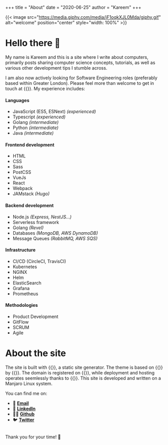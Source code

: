 +++
title = "About"
date = "2020-06-25"
author = "Kareem"
+++

{{< image src="https://media.giphy.com/media/jF1oqkXJL0Mda/giphy.gif" alt="welcome" position="center" style="width: 100%" >}}

# Hello there 👋

My name is Kareem and this is a site where I write about computers, primarily posts sharing computer science concepts, tutorials, as well as various other development tips I stumble across.

I am also now actively looking for Software Engineering roles (preferably based within Greater London). Please feel more than welcome to get in touch at {{<fancylink href="mailto:kareemdaggash@gmail.com" label="kareemdaggash@gmail.com">}}. My experience includes:

#### Languages

- JavaScript (ES5, ESNext) _(experienced)_
- Typescript _(experienced)_
- Golang _(intermediate)_
- Python _(intermediate)_
- Java _(intermediate)_

#### Frontend development

- HTML
- CSS
- Sass
- PostCSS
- VueJs
- React
- Webpack
- JAMstack _(Hugo)_

#### Backend development

- Node.js _(Express, NestJS...)_
- Serverless framework 
- Golang _(Revel)_
- Databases _(MongoDB, AWS DynamoDB)_
- Message Queues _(RabbitMQ, AWS SQS)_ 

#### Infrastructure

- CI/CD (CircleCI, TravisCI)
- Kubernetes
- NGINX
- Helm
- ElasticSearch
- Grafana
- Prometheus

#### Methodologies

- Product Development
- GitFlow
- SCRUM
- Agile

# About the site

The site is built with {{<fancylink href="gohugo.io/" label="Hugo">}}, a static site generator. The theme is based on {{<fancylink href="github.com/panr/hugo-theme-terminal" label="Terminal">}} by {{<fancylink href="twitter.com/panr" label="panr">}}. The domain is registered on {{<fancylink href="godaddy.com" label="GoDaddy">}}, while deployment and hosting operates seemlessly thanks to {{<fancylink href="www.vercel.com" label="Vercel">}}. This site is developed and written on a Manjaro Linux system.

You can find me on:

- 📨 [**Email**](mailto:kareemdaggash@gmail.com) 
- 💼 [**LinkedIn**](https://linkedin.com/kareemdagg)
- 🧑‍💻 [**Github**](https://github.com/vhaos)
-  🐦 [**Twitter**](https://twitter.com/kareemdagg)
<br><br>

Thank you for your time! 🦥
